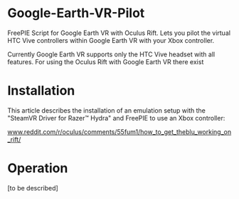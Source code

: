 # Google-Earth-VR-Pilot
FreePIE Script for Google Earth VR with Oculus Rift.
Lets you pilot the virtual HTC Vive controllers within Google Earth VR with your Xbox controller.

Currently Google Earth VR supports only the HTC Vive headset with all features. For using the Oculus Rift with Google Earth VR there exist 

# Installation

This article describes the installation of an emulation setup with the "SteamVR Driver for Razer™ Hydra" and FreePIE to use an Xbox controller:

  www.reddit.com/r/oculus/comments/55fum1/how_to_get_theblu_working_on_rift/

# Operation

[to be described]
